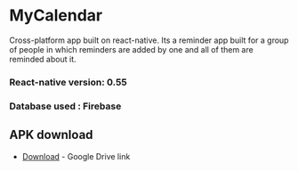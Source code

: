 # MyCalendar
Cross-platform app built on react-native.
Its a reminder app built for a group of people in which reminders are added by one and all of them are reminded about it.

### React-native version: 0.55
### Database used : Firebase


## APK download

* [Download](https://drive.google.com/open?id=1LDzJ_CZH7AKTYVhYAVWzIrdVkdw4cJH5) - Google Drive link
